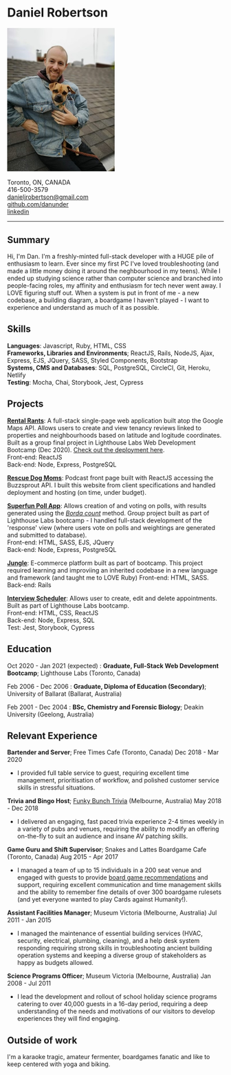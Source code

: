 Daniel Robertson
============

<img src="dancutedog.jpeg" alt="Image of the author with his dog" width="250px">

Toronto, ON, CANADA  
416-500-3579  
danieljrobertson@gmail.com    
[github.com/danunder](https://github.com/danunder)  
[linkedin](https://www.linkedin.com/in/dan-robertson-b286571a9/)

 ---

Summary
-------

Hi, I'm Dan. I'm a freshly-minted full-stack developer with a HUGE pile of enthusiasm to learn. Ever since my first PC I've loved troubleshooting (and made a little money doing it around the neghbourhood in my teens). While I ended up studying science rather than computer science and branched into people-facing roles, my affinity and enthusiasm for tech never went away. I LOVE figuring stuff out. When a system is put in front of me - a new codebase, a building diagram, a boardgame I haven't played - I want to experience and understand as much of it as possible. 

Skills
------

**Languages**: Javascript, Ruby, HTML, CSS      
**Frameworks, Libraries and Environments**;  ReactJS,  Rails, NodeJS, Ajax, Express, EJS, JQuery, SASS, Styled Components, Bootstrap   
**Systems, CMS and Databases**: SQL, PostgreSQL, CircleCI, Git, Heroku, Netlify      
**Testing**: Mocha, Chai, Storybook, Jest, Cypress


Projects
--------

[**Rental Rants**](https://github.com/danunder/lighthouse_final): A full-stack single-page web application built atop the Google Maps API. Allows users to create and view tenancy reviews linked to properties and neighbourhoods based on latitude and logitude coordinates. Built as a group final project in Lighthouse Labs Web Development Bootcamp (Dec 2020). [Check out the deployment here](https://thirsty-jang-ea95c4.netlify.app).       
Front-end: ReactJS                                                       
Back-end: Node, Express, PostgreSQL                                                

[**Rescue Dog Moms**](https://www.rescuedogmoms.ca): Podcast front page built with ReactJS accessing the Buzzsprout API. I built this website from client specifications and handled deployment and hosting (on time, under budget). 

[**Superfun Poll App**](https://github.com/gybubest/midterm): Allows creation of and voting on polls, with results generated using the [*Borda count*](https://en.wikipedia.org/wiki/Borda_count) method. Group project built as part of Lighthouse Labs bootcamp - I handled full-stack development of the 'response' view (where users vote on polls and weightings are generated and submitted to database).        
Front-end: HTML, SASS, EJS, JQuery                    
Back-end: Node, Express, PostgreSQL
    
[**Jungle**](https://github.com/danunder/jungle-rails): E-commerce platform built as part of bootcamp. This project required learning and improviing an inherited codebase in a new language and framework (and taught me to LOVE Ruby)
Front-end: HTML, SASS.                    
Back-end: Rails 
    
[**Interview Scheduler**](https://github.com/danunder/scheduler): Allows user to create, edit and delete appointments. Built as part of Lighthouse Labs bootcamp.      
Front-end: HTML, CSS, ReactJS                                                       
Back-end: Node, Express, SQL                                                
Test: Jest, Storybook, Cypress                                              
    


Education
---------

Oct 2020 - Jan 2021 (expected)
:   **Graduate, Full-Stack Web Development Bootcamp**; Lighthouse Labs (Toronto, Canada)

Feb 2006 - Dec 2006 
:   **Graduate, Diploma of Education (Secondary)**; University of Ballarat (Ballarat, Australia)
    
Feb 2001 - Dec 2004
:   **BSc, Chemistry and Forensic Biology**; Deakin University (Geelong, Australia)
 



Relevant Experience
----------


**Bartender and Server**; Free Times Cafe (Toronto, Canada) Dec 2018 - Mar 2020
- I provided full table service to guest, requiring excellent time management, prioritisation of workflow, and polished customer service skills in stressful situations.

**Trivia and Bingo Host**; [Funky Bunch Trivia](https://www.funkybunch.com.au/) (Melbourne, Australia) May 2018 - Dec 2018 
- I delivered an engaging, fast paced trivia experience 2-4 times weekly in a variety of pubs and venues, requiring the ability to modify an offering on-the-fly to suit an audience and insane AV patching skills.

**Game Guru and Shift Supervisor**; Snakes and Lattes Boardgame Cafe (Toronto, Canada) Aug 2015 - Apr 2017
- I managed a team of up to 15 individuals in a 200 seat venue and engaged with guests to provide [board game recommendations](https://www.youtube.com/watch?v=fBYuajpFdrI) and support, requiring excellent communication and time management skills and the ability to remember fine details of over 300 boardgame rulesets (and yet everyone wanted to play Cards against Humanity!).

**Assistant Facilities Manager**; Museum Victoria (Melbourne, Australia) Jul 2011 - Jan 2015
- I managed the maintenance of essential building services (HVAC, security, electrical, plumbing, cleaning), and a help desk system responding requiring strong skills in troubleshooting ancient building operation systems and keeping a diverse group of stakeholders as happy as budgets allowed.

**Science Programs Officer**; Museum Victoria (Melbourne, Australia) Jan 2008 - Jul 2011
- I lead the development and rollout of school holiday science programs catering to over 40,000 guests in a 16-day period, requiring a deep understanding of the needs and motivations of our visitors to develop experiences they will find engaging.

Outside of work 
----------

I'm a karaoke tragic, amateur fermenter, boardgames fanatic and like to keep centered with yoga and biking. 
